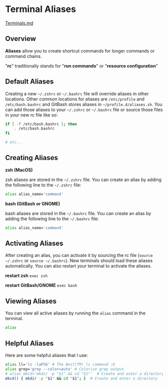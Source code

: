 # Terminal Aliases

[Terminals.md](./Terminals.md)

## Overview

**Aliases** allow you to create shortcut commands for longer commands or command chains.

"**rc**" traditionally stands for "**run commands**" or "**resource configuration**"

## Default Aliases

Creating a new `~/.zshrc` or `~/.bashrc` file will override aliases in other locations. Other common locations for aliases are `/etc/profile` and `/etc/bash.bashrc` and GitBash stores aliases in `~/profile.d/aliases.sh`. You can add those aliases to your `~/.zshrc` or `~/.bashrc` file or source those files in your new rc file like so:

```bash
if [ -f /etc/bash.bashrc ]; then
    . /etc/bash.bashrc
fi

# etc...
```

## Creating Aliases

**zsh (MacOS)**

zsh aliases are stored in the `~/.zshrc` file. You can create an alias by adding the following line to the `~/.zshrc` file:

```bash
alias alias_name='command'
```

**bash (GitBash or GNOME)**

bash aliases are stored in the `~/.bashrc` file. You can create an alias by adding the following line to the `~/.bashrc` file:

```bash
alias alias_name='command'
```

## Activating Aliases

After creating an alias, you can activate it by sourcing the rc file (`source ~/.zshrc` or `source ~/.bashrc`). New terminals should load these aliases automatically. You can also restart your terminal to activate the aliases.

**restart zsh** `exec zsh`

**restart GitBash/GNOME** `exec bash`

## Viewing Aliases

You can view all active aliases by running the `alias` command in the terminal.

```bash
alias
```

## Helpful Aliases

Here are some helpful aliases that I use:

```bash
alias ll='ls -laFhG' # The Best(TM) ls command :D
alias grep='grep --color=auto' # Colorize grep output
# alias mkcd='mkdir -p "$1" && cd "$1"'  # Create and enter a directory
mkcd() { mkdir -p "$1" && cd "$1"; }  # Create and enter a directory
```

